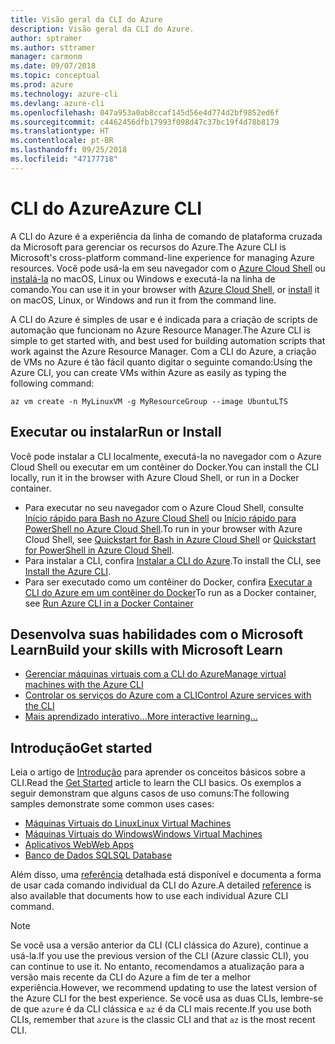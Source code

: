 ```yaml
---
title: Visão geral da CLI do Azure
description: Visão geral da CLI do Azure.
author: sptramer
ms.author: sttramer
manager: carmonm
ms.date: 09/07/2018
ms.topic: conceptual
ms.prod: azure
ms.technology: azure-cli
ms.devlang: azure-cli
ms.openlocfilehash: 047a953a0ab8ccaf145d56e4d774d2bf9852ed6f
ms.sourcegitcommit: c4462456dfb17993f098d47c37bc19f4d78b8179
ms.translationtype: HT
ms.contentlocale: pt-BR
ms.lasthandoff: 09/25/2018
ms.locfileid: "47177718"
---
```

# <a name="azure-cli"></a><span data-ttu-id="7da7d-103">CLI do Azure</span><span class="sxs-lookup"><span data-stu-id="7da7d-103">Azure CLI</span></span>

<span data-ttu-id="7da7d-104">A CLI do Azure é a experiência da linha de comando de plataforma cruzada da Microsoft para gerenciar os recursos do Azure.</span><span class="sxs-lookup"><span data-stu-id="7da7d-104">The Azure CLI is Microsoft's cross-platform command-line experience for managing Azure resources.</span></span>
<span data-ttu-id="7da7d-105">Você pode usá-la em seu navegador com o [Azure Cloud Shell](/azure/cloud-shell/overview) ou [instalá-la](install-azure-cli.md) no macOS, Linux ou Windows e executá-la na linha de comando.</span><span class="sxs-lookup"><span data-stu-id="7da7d-105">You can use it in your browser with [Azure Cloud Shell](/azure/cloud-shell/overview), or [install](install-azure-cli.md) it on macOS, Linux, or Windows and run it from the command line.</span></span>

<span data-ttu-id="7da7d-106">A CLI do Azure é simples de usar e é indicada para a criação de scripts de automação que funcionam no Azure Resource Manager.</span><span class="sxs-lookup"><span data-stu-id="7da7d-106">The Azure CLI is simple to get started with, and best used for building automation scripts that work against the Azure Resource Manager.</span></span> <span data-ttu-id="7da7d-107">Com a CLI do Azure, a criação de VMs no Azure é tão fácil quanto digitar o seguinte comando:</span><span class="sxs-lookup"><span data-stu-id="7da7d-107">Using the Azure CLI, you can create VMs within Azure as easily as typing the following command:</span></span>

```azurecli-interactive
az vm create -n MyLinuxVM -g MyResourceGroup --image UbuntuLTS
```

## <a name="run-or-install"></a><span data-ttu-id="7da7d-108">Executar ou instalar</span><span class="sxs-lookup"><span data-stu-id="7da7d-108">Run or Install</span></span>

<span data-ttu-id="7da7d-109">Você pode instalar a CLI localmente, executá-la no navegador com o Azure Cloud Shell ou executar em um contêiner do Docker.</span><span class="sxs-lookup"><span data-stu-id="7da7d-109">You can install the CLI locally, run it in the browser with Azure Cloud Shell, or run in a Docker container.</span></span>

* <span data-ttu-id="7da7d-110">Para executar no seu navegador com o Azure Cloud Shell, consulte [Início rápido para Bash no Azure Cloud Shell](/azure/cloud-shell/quickstart) ou [Início rápido para PowerShell no Azure Cloud Shell](/azure/cloud-shell/quickstart-powershell).</span><span class="sxs-lookup"><span data-stu-id="7da7d-110">To run in your browser with Azure Cloud Shell, see [Quickstart for Bash in Azure Cloud Shell](/azure/cloud-shell/quickstart) or [Quickstart for PowerShell in Azure Cloud Shell](/azure/cloud-shell/quickstart-powershell).</span></span>
* <span data-ttu-id="7da7d-111">Para instalar a CLI, confira [Instalar a CLI do Azure](install-azure-cli.md).</span><span class="sxs-lookup"><span data-stu-id="7da7d-111">To install the CLI, see [Install the Azure CLI](install-azure-cli.md).</span></span>
* <span data-ttu-id="7da7d-112">Para ser executado como um contêiner do Docker, confira [Executar a CLI do Azure em um contêiner do Docker](run-azure-cli-docker.md)</span><span class="sxs-lookup"><span data-stu-id="7da7d-112">To run as a Docker container, see [Run Azure CLI in a Docker Container](run-azure-cli-docker.md)</span></span>

## <a name="build-your-skills-with-microsoft-learn"></a><span data-ttu-id="7da7d-113">Desenvolva suas habilidades com o Microsoft Learn</span><span class="sxs-lookup"><span data-stu-id="7da7d-113">Build your skills with Microsoft Learn</span></span>

- [<span data-ttu-id="7da7d-114">Gerenciar máquinas virtuais com a CLI do Azure</span><span class="sxs-lookup"><span data-stu-id="7da7d-114">Manage virtual machines with the Azure CLI</span></span>](/learn/modules/manage-virtual-machines-with-azure-cli/)
- [<span data-ttu-id="7da7d-115">Controlar os serviços do Azure com a CLI</span><span class="sxs-lookup"><span data-stu-id="7da7d-115">Control Azure services with the CLI</span></span>](/learn/modules/control-azure-services-with-cli/)
- [<span data-ttu-id="7da7d-116">Mais aprendizado interativo...</span><span class="sxs-lookup"><span data-stu-id="7da7d-116">More interactive learning...</span></span>](/learn/browse/?products=azure-clis)

## <a name="get-started"></a><span data-ttu-id="7da7d-117">Introdução</span><span class="sxs-lookup"><span data-stu-id="7da7d-117">Get started</span></span>

<span data-ttu-id="7da7d-118">Leia o artigo de [Introdução](get-started-with-azure-cli.md) para aprender os conceitos básicos sobre a CLI.</span><span class="sxs-lookup"><span data-stu-id="7da7d-118">Read the [Get Started](get-started-with-azure-cli.md) article to learn the CLI basics.</span></span> <span data-ttu-id="7da7d-119">Os exemplos a seguir demonstram que alguns casos de uso comuns:</span><span class="sxs-lookup"><span data-stu-id="7da7d-119">The following samples demonstrate some common uses cases:</span></span>

- [<span data-ttu-id="7da7d-120">Máquinas Virtuais do Linux</span><span class="sxs-lookup"><span data-stu-id="7da7d-120">Linux Virtual Machines</span></span>](/azure/virtual-machines/virtual-machines-linux-cli-samples?toc=%2fcli%2fazure%2ftoc.json&bc=%2fcli%2fazure%2fbreadcrumb%2ftoc.json)
- [<span data-ttu-id="7da7d-121">Máquinas Virtuais do Windows</span><span class="sxs-lookup"><span data-stu-id="7da7d-121">Windows Virtual Machines</span></span>](/azure/virtual-machines/virtual-machines-windows-cli-samples?toc=%2fcli%2fazure%2ftoc.json&bc=%2fcli%2fazure%2fbreadcrumb%2ftoc.json)
- [<span data-ttu-id="7da7d-122">Aplicativos Web</span><span class="sxs-lookup"><span data-stu-id="7da7d-122">Web Apps</span></span>](/azure/app-service-web/app-service-cli-samples?toc=%2fcli%2fazure%2ftoc.json&bc=%2fcli%2fazure%2fbreadcrumb%2ftoc.json)
- [<span data-ttu-id="7da7d-123">Banco de Dados SQL</span><span class="sxs-lookup"><span data-stu-id="7da7d-123">SQL Database</span></span>](/azure/sql-database/sql-database-cli-samples?toc=%2fcli%2fazure%2ftoc.json&bc=%2fcli%2fazure%2fbreadcrumb%2ftoc.json)

<span data-ttu-id="7da7d-124">Além disso, uma [referência](/cli/azure/reference-index) detalhada está disponível e documenta a forma de usar cada comando individual da CLI do Azure.</span><span class="sxs-lookup"><span data-stu-id="7da7d-124">A detailed [reference](/cli/azure/reference-index) is also available that documents how to use each individual Azure CLI command.</span></span>

> [!NOTE]
> <span data-ttu-id="7da7d-125">Se você usa a versão anterior da CLI (CLI clássica do Azure), continue a usá-la.</span><span class="sxs-lookup"><span data-stu-id="7da7d-125">If you use the previous version of the CLI (Azure classic CLI), you can continue to use it.</span></span>
> <span data-ttu-id="7da7d-126">No entanto, recomendamos a atualização para a versão mais recente da CLI do Azure a fim de ter a melhor experiência.</span><span class="sxs-lookup"><span data-stu-id="7da7d-126">However, we recommend updating to use the latest version of the Azure CLI for the best experience.</span></span>
> <span data-ttu-id="7da7d-127">Se você usa as duas CLIs, lembre-se de que `azure` é da CLI clássica e `az` é da CLI mais recente.</span><span class="sxs-lookup"><span data-stu-id="7da7d-127">If you use both CLIs, remember that `azure` is the classic CLI and that `az` is the most recent CLI.</span></span>
